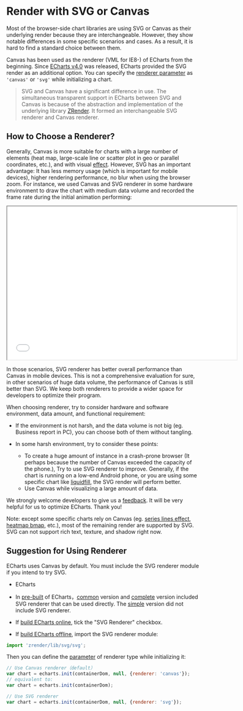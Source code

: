 # Render with SVG or Canvas

Most of the browser-side chart libraries are using SVG or Canvas as their underlying render because they are interchangeable. However, they show notable differences in some specific scenarios and cases. As a result, it is hard to find a standard choice between them.

Canvas has been used as the renderer (VML for IE8-) of ECharts from the beginning. Since [ECharts v4.0](https://github.com/apache/echarts/releases) was released, ECharts provided the SVG render as an additional option. You can specify the [renderer parameter](http://echarts.baidu.com/api.html#echarts.init) as `'canvas'` or `'svg'` while initializing a chart.

> SVG and Canvas have a significant difference in use. The simultaneous transparent support in ECharts between SVG and Canvas is because of the abstraction and implementation of the underlying library [ZRender](https://github.com/ecomfe/zrender). It formed an interchangeable SVG renderer and Canvas renderer.

## How to Choose a Renderer?

Generally, Canvas is more suitable for charts with a large number of elements (heat map, large-scale line or scatter plot in geo or parallel coordinates, etc.), and with visual [effect](examples/editor.html?c=lines-bmap-effect). However, SVG has an important advantage: It has less memory usage (which is important for mobile devices), higher rendering performance, no blur when using the browser zoom. For instance, we used Canvas and SVG renderer in some hardware environment to draw the chart with medium data volume and recorded the frame rate during the initial animation performing:

<iframe width="600" height="400" src="${exampleViewPath}doc-example/canvas-vs-svg&reset=1&edit=1"></iframe>

In those scenarios, SVG renderer has better overall performance than Canvas in mobile devices. This is not a comprehensive evaluation for sure, in other scenarios of huge data volume, the performance of Canvas is still better than SVG. We keep both renderers to provide a wider space for developers to optimize their program.

When choosing renderer, try to consider hardware and software environment, data amount, and functional requirement:
+ If the environment is not harsh, and the data volume is not big (eg. Business report in PC), you can choose both of them without tangling.
+ In some harsh environment, try to consider these points:

	+ To create a huge amount of instance in a crash-prone browser (It perhaps because the number of Canvas exceeded the capacity of the phone.), Try to use SVG renderer to improve. Generally, if the chart is running on a low-end Android phone, or you are using some specific chart like [liquidfill](https://ecomfe.github.io/echarts-liquidfill/example/), the SVG render will perform better.
	+ Use Canvas while visualizing a large amount of data.

We strongly welcome developers to give us a [feedback](https://github.com/apache/echarts/issues/new). It will be very helpful for us to optimize ECharts. Thank you!

Note: except some specific charts rely on Canvas (eg. [series lines effect](option.html#series-lines.effect), [heatmap bmap](examples/editor.html?c=heatmap-bmap), etc.), most of the remaining render are supported by SVG. SVG can not support rich text, texture, and shadow right now.

## Suggestion for Using Renderer

ECharts uses Canvas by default. You must include the SVG renderer module if you intend to try SVG.

- ECharts

- In [pre-built](https://www.jsdelivr.com/package/npm/echarts) of ECharts，[common](https://cdn.jsdelivr.net/npm/echarts/dist/echarts.common.min.js) version and [complete](https://cdn.jsdelivr.net/npm/echarts/dist/echarts.min.js) version included SVG renderer that can be used directly. The [simple](https://cdn.jsdelivr.net/npm/echarts/dist/echarts.simple.min.js) version did not include SVG renderer.
- If [build ECharts online](builder.html), tick the "SVG Renderer" checkbox.
- If [build ECharts offline](tutorial.html#%E8%87%AA%E5%AE%9A%E4%B9%89%E6%9E%84%E5%BB%BA%20ECharts), import the SVG renderer module:


```js
import 'zrender/lib/svg/svg';
```

Then you can define the [parameter](api.html#echarts.init) of renderer type while initializing it:

```js
// Use Canvas renderer（default）
var chart = echarts.init(containerDom, null, {renderer: 'canvas'});
// equivalent to:
var chart = echarts.init(containerDom);

// Use SVG renderer
var chart = echarts.init(containerDom, null, {renderer: 'svg'});
```
